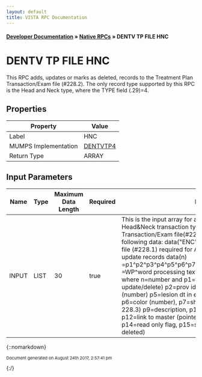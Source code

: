 ```yaml
---
layout: default
title: VISTA RPC Documentation
---
```


#### [Developer Documentation](../index) &#187; [Native RPCs](TableOfContents) &#187; DENTV TP FILE HNC<br/>
# DENTV TP FILE HNC

This RPC adds, updates or marks as deleted, records to the Treatment Plan Transaction/Exam file (#228.2).  The only record type supported by this RPC is the Head and Neck type, where the TYPE field (.29)=4.

## Properties

Property | Value
--- | ---
Label | HNC
MUMPS Implementation | [DENTVTP4](http://code.osehra.org/dox/Routine_DENTVTP4_source.html)
Return Type | ARRAY


## Input Parameters

Name | Type | Maximum Data Length | Required | Description
--- | --- | --- | --- | ---
INPUT | LIST | 30 | true | This is the input array for adding, updating or deleting multiple Head&amp;Neck transaction types to the Treatment Plan Transaction/Exam file(#228.2).  The input array will contain the following data:  data(&quot;ENC&quot;)&#x3D;pointer to the DENTAL HISTORY file (#228.1)              required for Adding new records, optional for update records  data(n)    &#x3D;p1^p2^p3^p4^p5^p6^p7^p8^p9^p10^p11^p12^p13^p14^p15              &#x3D;WP^word processing text             &#x3D;WP^word processing text, etc  where n&#x3D;number   and  p1&#x3D;txn id (-1 for add, valid txn id for update/delete)         p2&#x3D;prov id, p3&#x3D;X coord (number), p4&#x3D;Y coord (number)       p5&#x3D;lesion dt in external fmt (MM/DD/YY@HH:MM)       p6&#x3D;color (number),  p7&#x3D;shape (number),       p8&#x3D;size (0,1,2 from 228.3)       p9&#x3D;description,  p10&#x3D;deleted flag,  p11&#x3D;master flag       p12&#x3D;link to master (pointer to 228.2),  p13&#x3D;result flag       p14&#x3D;read only flag,  p15&#x3D;status (A&#x3D;add,U&#x3D;update,D&#x3D;mark as deleted)



{::nomarkdown} <br/><p style="font-size: 11px">Document generated on August 24th 2017, 2:57:41 pm</p>{:/}